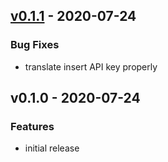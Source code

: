 <a name="v0.1.1"></a>
## [v0.1.1] - 2020-07-24
### Bug Fixes
- translate insert API key properly

<a name="v0.1.0"></a>
## v0.1.0 - 2020-07-24
### Features
- initial release

[Unreleased]: https://github.com/newrelic/deployment-marker-action/compare/v0.1.1...HEAD
[v0.1.1]: https://github.com/newrelic/deployment-marker-action/compare/v0.1.0...v0.1.1
